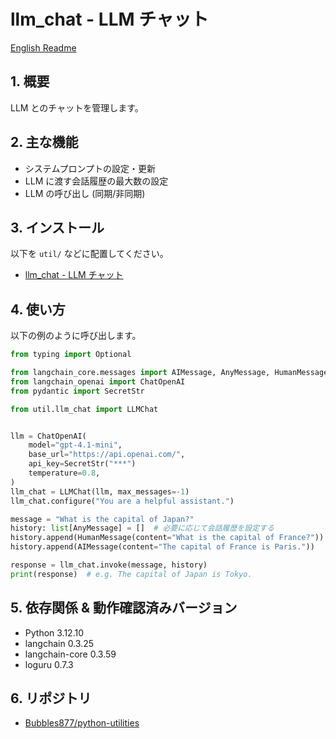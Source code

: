 ﻿# llm_chat - LLM チャット

[English Readme](./README.md)

## 1. 概要

LLM とのチャットを管理します。

## 2. 主な機能

- システムプロンプトの設定・更新
- LLM に渡す会話履歴の最大数の設定
- LLM の呼び出し (同期/非同期)

## 3. インストール

以下を `util/` などに配置してください。

- [llm_chat - LLM チャット](./llm_chat.py)

## 4. 使い方

以下の例のように呼び出します。

```python
from typing import Optional

from langchain_core.messages import AIMessage, AnyMessage, HumanMessage
from langchain_openai import ChatOpenAI
from pydantic import SecretStr

from util.llm_chat import LLMChat


llm = ChatOpenAI(
    model="gpt-4.1-mini",
    base_url="https://api.openai.com/",
    api_key=SecretStr("***")
    temperature=0.8,
)
llm_chat = LLMChat(llm, max_messages=-1)
llm_chat.configure("You are a helpful assistant.")

message = "What is the capital of Japan?"
history: list[AnyMessage] = []  # 必要に応じて会話履歴を設定する
history.append(HumanMessage(content="What is the capital of France?"))
history.append(AIMessage(content="The capital of France is Paris."))

response = llm_chat.invoke(message, history)
print(response)  # e.g. The capital of Japan is Tokyo.
```

## 5. 依存関係 & 動作確認済みバージョン

- Python 3.12.10
- langchain 0.3.25
- langchain-core 0.3.59
- loguru 0.7.3

## 6. リポジトリ

- [Bubbles877/python-utilities](https://github.com/Bubbles877/python-utilities)
